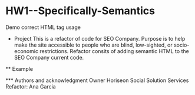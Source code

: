 # HW1--Specifically-Semantics
Demo correct HTML tag usage


* Project
    This is a refactor of code for SEO Company. Purpose is to help make the site accessible to people who are blind, low-sighted, or socio-economic restrictions. Refactor consits of adding semantic HTML to the SEO Company current code.

** Example

<head>
    <meta charset="UTF-8" />
    <!--Stylesheet Link Here-->
    <link rel="stylesheet" href="./assets/css/style.css">
    <title>Horiseon</title>
</head>





*** Authors and acknowledgment
    Owner Horiseon Social Solution Services
    Refactor: Ana Garcia